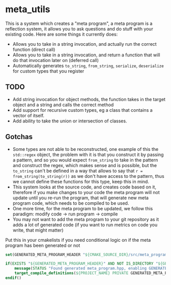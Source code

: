 # meta_utils

This is a system which creates a "meta program", a meta program is a reflection system, it allows you to ask questions and do stuff with your existing code. Here are some things it currently does:
- Allows you to take in a string invocation, and actually run the correct function (direct call)
- Allows you to take in a string invocation, and return a function that will do that invocation later on (deferred call)
- Automatically generates `to_string`, `from_string`, `serialize`, `deserialize` for custom types that you register

## TODO
- Add string invocation for object methods, the function takes in the target object and a string and calls the correct method
- Add support for recursive custom types, eg a class that contains a vector of itself.
- Add ability to take the union or intersection of classes.

## Gotchas
- Some types are not able to be reconstructed, one example of this the `std::regex` object, the problem with it is that you construct it by passing a pattern, and so you would expect `from_string` to take in the pattern and construct the regex, which makes sense and is possible, but the `to_string` can't be defined in a way that allows to say that `r = from_string(to_string(r))` as we don't have access to the pattern, thus we cannot define these functions for this type, keep this in mind.
- This system looks at the source code, and creates code based on it, therefore if you make changes to your code the meta program will not update until you re-run the program, that will generate new meta program code, which needs to be compiled to be used.
- One more time, for the meta program to be updated, we follow this paradigm: modify code -> run program -> compile
- You may not want to add the meta program to your git repository as it adds a lot of generated code (if you want to run metrics on code you write, that might matter)

Put this in your cmakelists if you need conditional logic on if the meta program has been generated or not
```cmake
set(GENERATED_META_PROGRAM_HEADER "${CMAKE_SOURCE_DIR}/src/meta_program/meta_program.hpp")

if(EXISTS "${GENERATED_META_PROGRAM_HEADER}" AND NOT IS_DIRECTORY "${GENERATED_META_PROGRAM_HEADER}")
    message(STATUS "Found generated meta_program.hpp, enabling GENERATED_META_PROGRAM")
    target_compile_definitions(${PROJECT_NAME} PRIVATE GENERATED_META_PROGRAM)
endif()
```
